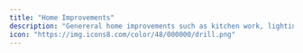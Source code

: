 ```yaml
---
title: "Home Improvements"
description: "Genereral home improvements such as kitchen work, lighting, wallpapers, and much more."
icon: "https://img.icons8.com/color/48/000000/drill.png"
---
```


